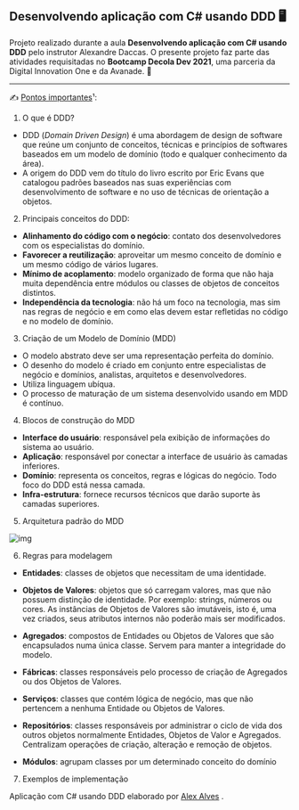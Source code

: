 ## Desenvolvendo aplicação com C# usando DDD :desktop_computer:

Projeto realizado durante a aula **Desenvolvendo aplicação com C# usando DDD** pelo instrutor Alexandre Daccas. O presente projeto faz parte das atividades requisitadas no **Bootcamp Decola Dev 2021**, uma parceria da Digital Innovation One e da Avanade. :orange:

-----

:writing_hand: <u>Pontos importantes</u>¹:

1. O que é DDD?

- DDD (_Domain Driven Design_) é uma abordagem de design de software que reúne um conjunto de conceitos, técnicas e princípios de softwares baseados em um modelo de domínio (todo e qualquer conhecimento da área).
- A origem do DDD vem do título do livro escrito por Eric Evans que catalogou padrões baseados nas suas experiências com desenvolvimento de software e no uso de técnicas de orientação a objetos.



2. Principais conceitos do DDD:

- **Alinhamento do código com o negócio**: contato dos desenvolvedores com os especialistas do domínio.
- **Favorecer a reutilização**: aproveitar um mesmo conceito de domínio e um mesmo código de vários lugares.
- **Mínimo de acoplamento**: modelo organizado de forma que não haja muita dependência entre módulos ou classes de objetos de conceitos distintos.
- **Independência da tecnologia**: não há um foco na tecnologia, mas sim nas regras de negócio e em como elas devem estar refletidas no código e no modelo de domínio.



3. Criação de um Modelo de Domínio (MDD)

- O modelo abstrato deve ser uma representação perfeita do domínio.
- O desenho do modelo é criado em conjunto entre especialistas de negócio e domínios, analistas, arquitetos e desenvolvedores.
- Utiliza linguagem ubíqua.
- O processo de maturação de um sistema desenvolvido usando em MDD é contínuo.



4. Blocos de construção do MDD

- **Interface do usuário**: responsável pela exibição de informações do sistema ao usuário.
- **Aplicação**: responsável por conectar a interface de usuário às camadas inferiores.
- **Domínio**: representa os conceitos, regras e lógicas do negócio. Todo foco do DDD está nessa camada.
- **Infra-estrutura**: fornece recursos técnicos que darão suporte às camadas superiores.



5. Arquitetura padrão do MDD

![img](http://www.agileandart.com/wp-content/uploads/2010/07/Screen-shot-2010-07-16-at-09.50.18.png)



6. Regras para modelagem

- **Entidades**: classes de objetos que necessitam de uma identidade.
- **Objetos de Valores**: objetos que só carregam valores, mas que não possuem distinção de identidade. Por exemplo: strings, números ou cores. As instâncias de Objetos de Valores são imutáveis, isto é, uma vez criados, seus atributos internos não poderão mais ser modificados.

- **Agregados**: compostos de Entidades ou Objetos de Valores que são encapsulados numa única classe. Servem para manter a integridade do modelo.
- **Fábricas**: classes responsáveis pelo processo de criação de Agregados ou dos Objetos de Valores.
- **Serviços**: classes que contém lógica de negócio, mas que não pertencem a nenhuma Entidade ou Objetos de Valores. 
- **Repositórios**: classes responsáveis por administrar o ciclo de vida dos outros objetos normalmente Entidades, Objetos de Valor e Agregados. Centralizam operações de criação, alteração e remoção de objetos.
- **Módulos**: agrupam classes por um determinado conceito do domínio



7. Exemplos de implementação

Aplicação com C# usando DDD elaborado por [Alex Alves](https://github.com/alexalvess/aurora-api-project.git) .



[^1]: Breve fichamento do que foi apresentado durante a aula.